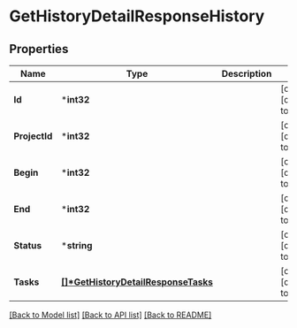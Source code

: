 # GetHistoryDetailResponseHistory

## Properties
Name | Type | Description | Notes
------------ | ------------- | ------------- | -------------
**Id** | ***int32** |  | [optional] [default to null]
**ProjectId** | ***int32** |  | [optional] [default to null]
**Begin** | ***int32** |  | [optional] [default to null]
**End** | ***int32** |  | [optional] [default to null]
**Status** | ***string** |  | [optional] [default to null]
**Tasks** | **[[]\*GetHistoryDetailResponseTasks](GetHistoryDetailResponseTasks.md)** |  | [optional] [default to null]

[[Back to Model list]](../README.md#documentation-for-models) [[Back to API list]](../README.md#documentation-for-api-endpoints) [[Back to README]](../README.md)


